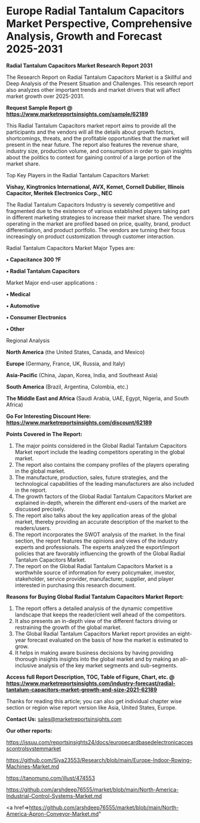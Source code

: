  # Europe Radial Tantalum Capacitors Market Perspective, Comprehensive Analysis, Growth and Forecast 2025-2031

<strong>Radial Tantalum Capacitors Market Research Report 2031</strong>

The Research Report on Radial Tantalum Capacitors Market is a Skillful and Deep Analysis of the Present Situation and Challenges. This research report also analyzes other important trends and market drivers that will affect market growth over 2025-2031.

<strong>Request Sample Report @ <a href=https://www.marketreportsinsights.com/sample/62189>https://www.marketreportsinsights.com/sample/62189</a></strong>

This Radial Tantalum Capacitors market report aims to provide all the participants and the vendors will all the details about growth factors, shortcomings, threats, and the profitable opportunities that the market will present in the near future. The report also features the revenue share, industry size, production volume, and consumption in order to gain insights about the politics to contest for gaining control of a large portion of the market share.

Top Key Players in the Radial Tantalum Capacitors Market:

<strong>Vishay, Kingtronics International, AVX, Kemet, Cornell Dubilier, Illinois Capacitor, Meritek Electronics Corp., NEC</strong>

The Radial Tantalum Capacitors Industry is severely competitive and fragmented due to the existence of various established players taking part in different marketing strategies to increase their market share. The vendors operating in the market are profiled based on price, quality, brand, product differentiation, and product portfolio. The vendors are turning their focus increasingly on product customization through customer interaction.

Radial Tantalum Capacitors Market Major Types are:

<strong>• Capacitance 300 ?F

• Radial Tantalum Capacitors</strong>

Market Major end-user applications :

<strong>• Medical

• Automotive

• Consumer Electronics

• Other</strong>

Regional Analysis

</u><strong><b>North America</b></strong> (the United States, Canada, and Mexico)

<strong><b>Europe </b></strong>(Germany, France, UK, Russia, and Italy)

<strong><b>Asia-Pacific</b></strong> (China, Japan, Korea, India, and Southeast Asia)

<strong><b>South America</b></strong> (Brazil, Argentina, Colombia, etc.)

<strong><b>The Middle East and Africa</b></strong> (Saudi Arabia, UAE, Egypt, Nigeria, and South Africa)

<strong>Go For Interesting Discount Here: <a href=https://www.marketreportsinsights.com/discount/62189>https://www.marketreportsinsights.com/discount/62189</a></strong>

<strong>Points Covered in The Report:</strong>
<ol>
  <li>The major points considered in the Global Radial Tantalum Capacitors Market report include the leading competitors operating in the global market.</li>
  <li>The report also contains the company profiles of the players operating in the global market.</li>
  <li>The manufacture, production, sales, future strategies, and the technological capabilities of the leading manufacturers are also included in the report.</li>
  <li>The growth factors of the Global Radial Tantalum Capacitors Market are explained in-depth, wherein the different end-users of the market are discussed precisely.</li>
  <li>The report also talks about the key application areas of the global market, thereby providing an accurate description of the market to the readers/users.</li>
  <li>The report incorporates the SWOT analysis of the market. In the final section, the report features the opinions and views of the industry experts and professionals. The experts analyzed the export/import policies that are favorably influencing the growth of the Global Radial Tantalum Capacitors Market.</li>
  <li>The report on the Global Radial Tantalum Capacitors Market is a worthwhile source of information for every policymaker, investor, stakeholder, service provider, manufacturer, supplier, and player interested in purchasing this research document.</li>
</ol>
<strong>Reasons for Buying Global Radial Tantalum Capacitors Market Report:</strong>

<ol>
  <li>The report offers a detailed analysis of the dynamic competitive landscape that keeps the reader/client well ahead of the competitors.</li>
  <li>It also presents an in-depth view of the different factors driving or restraining the growth of the global market.</li>
  <li>The Global Radial Tantalum Capacitors Market report provides an eight-year forecast evaluated on the basis of how the market is estimated to grow.</li>
  <li>It helps in making aware business decisions by having providing thorough insights insights into the global market and by making an all-inclusive analysis of the key market segments and sub-segments.</li>
</ol>
<strong>Access full Report Description, TOC, Table of Figure, Chart, etc. @ <a href=https://www.marketreportsinsights.com/industry-forecast/radial-tantalum-capacitors-market-growth-and-size-2021-62189>https://www.marketreportsinsights.com/industry-forecast/radial-tantalum-capacitors-market-growth-and-size-2021-62189</a></strong>


Thanks for reading this article; you can also get individual chapter wise section or region wise report version like Asia, United States, Europe.

<strong>Contact Us:</strong>
sales@marketreportsinsights.com

<strong>Our other reports:</strong>

<a href=https://issuu.com/reportsinsights24/docs/europecardbasedelectronicaccesscontrolsystemmarket>https://issuu.com/reportsinsights24/docs/europecardbasedelectronicaccesscontrolsystemmarket</a>

<a href=https://github.com/Siya23553/Research/blob/main/Europe-Indoor-Rowing-Machines-Market.md>https://github.com/Siya23553/Research/blob/main/Europe-Indoor-Rowing-Machines-Market.md</a>

<a href=https://tanomuno.com/illust/474553>https://tanomuno.com/illust/474553</a>

<a href=https://github.com/arshdeep76555/market/blob/main/North-America-Industrial-Control-Systems-Market.md>https://github.com/arshdeep76555/market/blob/main/North-America-Industrial-Control-Systems-Market.md</a>

<a href=>https://github.com/arshdeep76555/market/blob/main/North-America-Apron-Conveyor-Market.md</a>"
